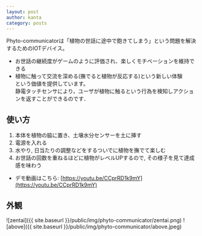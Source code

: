 ```yaml
---
layout: post
author: kanta
category: posts
---
```

Phyto-communicatorは「植物の世話に途中で飽きてしまう」という問題を解決するためのIOTデバイス。  
* お世話の継続度がゲームのように評価され、楽しくモチベーションを維持できる
* 植物に触って交流を深める(撫でると植物が反応する)という新しい体験  
という価値を提供しています。  
静電タッチセンサにより，ユーザが植物に触るという行為を検知しアクションを返すことができるのです．

## 使い方
1. 本体を植物の脇に置き、土壌水分センサーを土に挿す
2. 電源を入れる
3. 水やり, 日当たりの調整などをするついでに植物を撫でて楽しむ
4. お世話の回数を重ねるほどに植物がレベルUPするので, その様子を見て達成感を味わう    
* デモ動画はこちら: [https://youtu.be/CCprRD1k9mY](https://youtu.be/CCprRD1k9mY)

## 外観
![zentai]({{ site.baseurl }}/public/img/phyto-communicator/zentai.png)
![above]({{ site.baseurl }}/public/img/phyto-communicator/above.jpeg)

